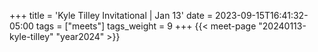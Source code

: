 +++
title = 'Kyle Tilley Invitational | Jan 13'
date = 2023-09-15T16:41:32-05:00
tags = ["meets"]
tags_weight = 9
+++
{{< meet-page "20240113-kyle-tilley" "year2024" >}}
